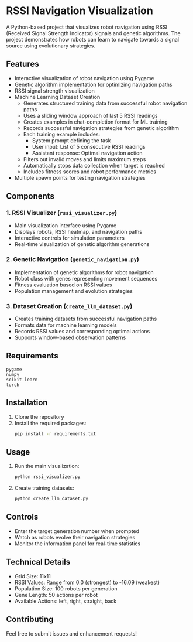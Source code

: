 # RSSI Navigation Visualization

A Python-based project that visualizes robot navigation using RSSI (Received Signal Strength Indicator) signals and genetic algorithms. The project demonstrates how robots can learn to navigate towards a signal source using evolutionary strategies.

## Features

- Interactive visualization of robot navigation using Pygame
- Genetic algorithm implementation for optimizing navigation paths
- RSSI signal strength visualization
- Machine Learning Dataset Creation
  - Generates structured training data from successful robot navigation paths
  - Uses a sliding window approach of last 5 RSSI readings
  - Creates examples in chat-completion format for ML training
  - Records successful navigation strategies from genetic algorithm
  - Each training example includes:
    - System prompt defining the task
    - User input: List of 5 consecutive RSSI readings
    - Assistant response: Optimal navigation action
  - Filters out invalid moves and limits maximum steps
  - Automatically stops data collection when target is reached
  - Includes fitness scores and robot performance metrics
- Multiple spawn points for testing navigation strategies

## Components

### 1. RSSI Visualizer (`rssi_visualizer.py`)
- Main visualization interface using Pygame
- Displays robots, RSSI heatmap, and navigation paths
- Interactive controls for simulation parameters
- Real-time visualization of genetic algorithm generations

### 2. Genetic Navigation (`genetic_navigation.py`)
- Implementation of genetic algorithms for robot navigation
- Robot class with genes representing movement sequences
- Fitness evaluation based on RSSI values
- Population management and evolution strategies

### 3. Dataset Creation (`create_llm_dataset.py`)
- Creates training datasets from successful navigation paths
- Formats data for machine learning models
- Records RSSI values and corresponding optimal actions
- Supports window-based observation patterns

## Requirements

```
pygame
numpy
scikit-learn
torch
```

## Installation

1. Clone the repository
2. Install the required packages:
   ```bash
   pip install -r requirements.txt
   ```

## Usage

1. Run the main visualization:
   ```bash
   python rssi_visualizer.py
   ```

2. Create training datasets:
   ```bash
   python create_llm_dataset.py
   ```

## Controls

- Enter the target generation number when prompted
- Watch as robots evolve their navigation strategies
- Monitor the information panel for real-time statistics

## Technical Details

- Grid Size: 11x11
- RSSI Values: Range from 0.0 (strongest) to -16.09 (weakest)
- Population Size: 100 robots per generation
- Gene Length: 50 actions per robot
- Available Actions: left, right, straight, back

## Contributing

Feel free to submit issues and enhancement requests!

